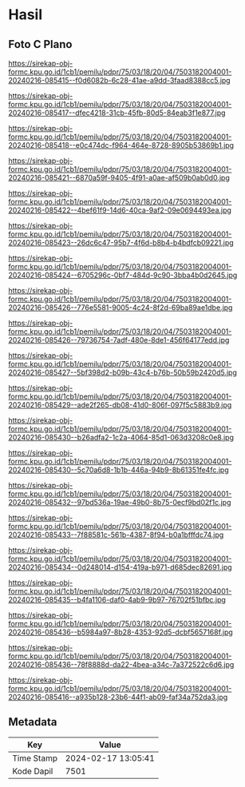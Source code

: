 # Hasil

## Foto C Plano

https://sirekap-obj-formc.kpu.go.id/1cb1/pemilu/pdpr/75/03/18/20/04/7503182004001-20240216-085415--f0d6082b-6c28-41ae-a9dd-3faad8388cc5.jpg

https://sirekap-obj-formc.kpu.go.id/1cb1/pemilu/pdpr/75/03/18/20/04/7503182004001-20240216-085417--dfec4218-31cb-45fb-80d5-84eab3f1e877.jpg

https://sirekap-obj-formc.kpu.go.id/1cb1/pemilu/pdpr/75/03/18/20/04/7503182004001-20240216-085418--e0c474dc-f964-464e-8728-8905b53869b1.jpg

https://sirekap-obj-formc.kpu.go.id/1cb1/pemilu/pdpr/75/03/18/20/04/7503182004001-20240216-085421--6870a59f-9405-4f91-a0ae-af509b0ab0d0.jpg

https://sirekap-obj-formc.kpu.go.id/1cb1/pemilu/pdpr/75/03/18/20/04/7503182004001-20240216-085422--4bef61f9-14d6-40ca-9af2-09e0694493ea.jpg

https://sirekap-obj-formc.kpu.go.id/1cb1/pemilu/pdpr/75/03/18/20/04/7503182004001-20240216-085423--26dc6c47-95b7-4f6d-b8b4-b4bdfcb09221.jpg

https://sirekap-obj-formc.kpu.go.id/1cb1/pemilu/pdpr/75/03/18/20/04/7503182004001-20240216-085424--6705296c-0bf7-484d-9c90-3bba4b0d2645.jpg

https://sirekap-obj-formc.kpu.go.id/1cb1/pemilu/pdpr/75/03/18/20/04/7503182004001-20240216-085426--776e5581-9005-4c24-8f2d-69ba89ae1dbe.jpg

https://sirekap-obj-formc.kpu.go.id/1cb1/pemilu/pdpr/75/03/18/20/04/7503182004001-20240216-085426--79736754-7adf-480e-8de1-456f64177edd.jpg

https://sirekap-obj-formc.kpu.go.id/1cb1/pemilu/pdpr/75/03/18/20/04/7503182004001-20240216-085427--5bf398d2-b09b-43c4-b76b-50b59b2420d5.jpg

https://sirekap-obj-formc.kpu.go.id/1cb1/pemilu/pdpr/75/03/18/20/04/7503182004001-20240216-085429--ade2f265-db08-41d0-806f-097f5c5883b9.jpg

https://sirekap-obj-formc.kpu.go.id/1cb1/pemilu/pdpr/75/03/18/20/04/7503182004001-20240216-085430--b26adfa2-1c2a-4064-85d1-063d3208c0e8.jpg

https://sirekap-obj-formc.kpu.go.id/1cb1/pemilu/pdpr/75/03/18/20/04/7503182004001-20240216-085430--5c70a6d8-1b1b-446a-94b9-8b61351fe4fc.jpg

https://sirekap-obj-formc.kpu.go.id/1cb1/pemilu/pdpr/75/03/18/20/04/7503182004001-20240216-085432--97bd536a-19ae-49b0-8b75-0ecf9bd02f1c.jpg

https://sirekap-obj-formc.kpu.go.id/1cb1/pemilu/pdpr/75/03/18/20/04/7503182004001-20240216-085433--7f88581c-561b-4387-8f94-b0a1bfffdc74.jpg

https://sirekap-obj-formc.kpu.go.id/1cb1/pemilu/pdpr/75/03/18/20/04/7503182004001-20240216-085434--0d248014-d154-419a-b971-d685dec82691.jpg

https://sirekap-obj-formc.kpu.go.id/1cb1/pemilu/pdpr/75/03/18/20/04/7503182004001-20240216-085435--b4fa1106-daf0-4ab9-9b97-76702f51bfbc.jpg

https://sirekap-obj-formc.kpu.go.id/1cb1/pemilu/pdpr/75/03/18/20/04/7503182004001-20240216-085436--b5984a97-8b28-4353-92d5-dcbf5657168f.jpg

https://sirekap-obj-formc.kpu.go.id/1cb1/pemilu/pdpr/75/03/18/20/04/7503182004001-20240216-085436--78f8888d-da22-4bea-a34c-7a372522c6d6.jpg

https://sirekap-obj-formc.kpu.go.id/1cb1/pemilu/pdpr/75/03/18/20/04/7503182004001-20240216-085416--a935b128-23b6-44f1-ab09-faf34a752da3.jpg


## Metadata

| Key        | Value               |
| ---------- | ------------------- |
| Time Stamp | 2024-02-17 13:05:41 |
| Kode Dapil | 7501                |



